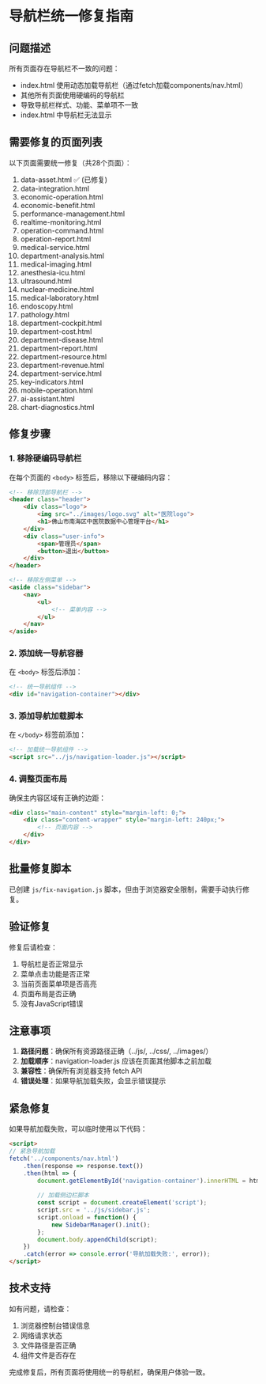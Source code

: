 # 导航栏统一修复指南

## 问题描述
所有页面存在导航栏不一致的问题：
- index.html 使用动态加载导航栏（通过fetch加载components/nav.html）
- 其他所有页面使用硬编码的导航栏
- 导致导航栏样式、功能、菜单项不一致
- index.html 中导航栏无法显示

## 需要修复的页面列表

以下页面需要统一修复（共28个页面）：

1. data-asset.html ✅ (已修复)
2. data-integration.html
3. economic-operation.html
4. economic-benefit.html
5. performance-management.html
6. realtime-monitoring.html
7. operation-command.html
8. operation-report.html
9. medical-service.html
10. department-analysis.html
11. medical-imaging.html
12. anesthesia-icu.html
13. ultrasound.html
14. nuclear-medicine.html
15. medical-laboratory.html
16. endoscopy.html
17. pathology.html
18. department-cockpit.html
19. department-cost.html
20. department-disease.html
21. department-report.html
22. department-resource.html
23. department-revenue.html
24. department-service.html
25. key-indicators.html
26. mobile-operation.html
27. ai-assistant.html
28. chart-diagnostics.html

## 修复步骤

### 1. 移除硬编码导航栏

在每个页面的 `<body>` 标签后，移除以下硬编码内容：

```html
<!-- 移除顶部导航栏 -->
<header class="header">
    <div class="logo">
        <img src="../images/logo.svg" alt="医院logo">
        <h1>佛山市南海区中医院数据中心管理平台</h1>
    </div>
    <div class="user-info">
        <span>管理员</span>
        <button>退出</button>
    </div>
</header>

<!-- 移除左侧菜单 -->
<aside class="sidebar">
    <nav>
        <ul>
            <!-- 菜单内容 -->
        </ul>
    </nav>
</aside>
```

### 2. 添加统一导航容器

在 `<body>` 标签后添加：

```html
<!-- 统一导航组件 -->
<div id="navigation-container"></div>
```

### 3. 添加导航加载脚本

在 `</body>` 标签前添加：

```html
<!-- 加载统一导航组件 -->
<script src="../js/navigation-loader.js"></script>
```

### 4. 调整页面布局

确保主内容区域有正确的边距：

```html
<div class="main-content" style="margin-left: 0;">
    <div class="content-wrapper" style="margin-left: 240px;">
        <!-- 页面内容 -->
    </div>
</div>
```

## 批量修复脚本

已创建 `js/fix-navigation.js` 脚本，但由于浏览器安全限制，需要手动执行修复。

## 验证修复

修复后请检查：
1. 导航栏是否正常显示
2. 菜单点击功能是否正常
3. 当前页面菜单项是否高亮
4. 页面布局是否正确
5. 没有JavaScript错误

## 注意事项

1. **路径问题**：确保所有资源路径正确（../js/, ../css/, ../images/）
2. **加载顺序**：navigation-loader.js 应该在页面其他脚本之前加载
3. **兼容性**：确保所有浏览器支持 fetch API
4. **错误处理**：如果导航加载失败，会显示错误提示

## 紧急修复

如果导航加载失败，可以临时使用以下代码：

```html
<script>
// 紧急导航加载
fetch('../components/nav.html')
    .then(response => response.text())
    .then(html => {
        document.getElementById('navigation-container').innerHTML = html;
        
        // 加载侧边栏脚本
        const script = document.createElement('script');
        script.src = '../js/sidebar.js';
        script.onload = function() {
            new SidebarManager().init();
        };
        document.body.appendChild(script);
    })
    .catch(error => console.error('导航加载失败:', error));
</script>
```

## 技术支持

如有问题，请检查：
1. 浏览器控制台错误信息
2. 网络请求状态
3. 文件路径是否正确
4. 组件文件是否存在

完成修复后，所有页面将使用统一的导航栏，确保用户体验一致。